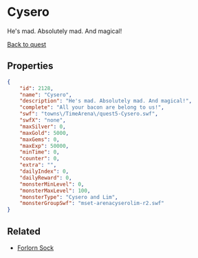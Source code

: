 # Cysero

He's mad. Absolutely mad. And magical!

[Back to quest](../quests.md)

## Properties

```json
{
    "id": 2128,
    "name": "Cysero",
    "description": "He's mad. Absolutely mad. And magical!",
    "complete": "All your bacon are belong to us!",
    "swf": "towns\/TimeArena\/quest5-Cysero.swf",
    "swfX": "none",
    "maxSilver": 0,
    "maxGold": 5000,
    "maxGems": 0,
    "maxExp": 50000,
    "minTime": 0,
    "counter": 0,
    "extra": "",
    "dailyIndex": 0,
    "dailyReward": 0,
    "monsterMinLevel": 0,
    "monsterMaxLevel": 100,
    "monsterType": "Cysero and Lim",
    "monsterGroupSwf": "mset-arenacyserolim-r2.swf"
}
```

## Related

- [Forlorn Sock](../items/21897-forlorn-sock.md)

